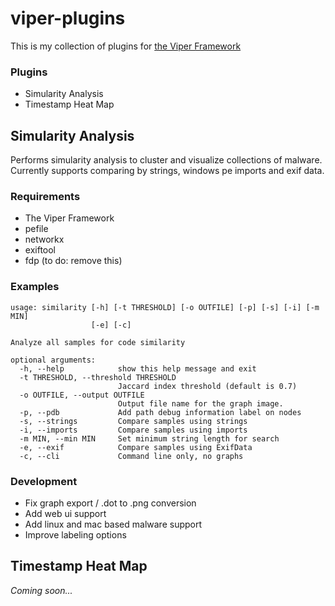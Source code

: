 # viper-plugins
This is my collection of plugins for [the Viper Framework](https://github.com/viper-framework/viper)

### Plugins
* Simularity Analysis
* Timestamp Heat Map

## Simularity Analysis
Performs simularity analysis to cluster and visualize collections of malware. Currently supports comparing by strings, windows pe imports and exif data.
### Requirements
* The Viper Framework 
* pefile
* networkx 
* exiftool
* fdp (to do: remove this) 

### Examples

```
usage: similarity [-h] [-t THRESHOLD] [-o OUTFILE] [-p] [-s] [-i] [-m MIN]
                  [-e] [-c]

Analyze all samples for code similarity

optional arguments:
  -h, --help            show this help message and exit
  -t THRESHOLD, --threshold THRESHOLD
                        Jaccard index threshold (default is 0.7)
  -o OUTFILE, --output OUTFILE
                        Output file name for the graph image.
  -p, --pdb             Add path debug information label on nodes
  -s, --strings         Compare samples using strings
  -i, --imports         Compare samples using imports
  -m MIN, --min MIN     Set minimum string length for search
  -e, --exif            Compare samples using ExifData
  -c, --cli             Command line only, no graphs
```
### Development
* Fix graph export / .dot to .png conversion
* Add web ui support
* Add linux and mac based malware support
* Improve labeling options 

## Timestamp Heat Map
_Coming soon..._
